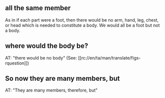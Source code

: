 ## all the same member ##

As in if each part were a foot, then there would be no arm, hand, leg, chest, or head which is needed to constitute a body. We would all be a foot but not a body.

## where would the body be? ##

AT: "there would be no body" (See: [[rc://en/ta/man/translate/figs-rquestion]])

## So now they are many members, but ##

AT: "They are many members, therefore, but"